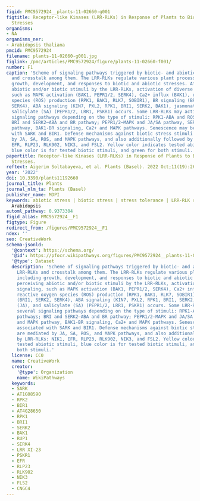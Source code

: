 ```yaml
---
figid: PMC9572924__plants-11-02660-g001
figtitle: Receptor-like Kinases (LRR-RLKs) in Response of Plants to Biotic and Abiotic
  Stresses
organisms:
- NA
organisms_ner:
- Arabidopsis thaliana
pmcid: PMC9572924
filename: plants-11-02660-g001.jpg
figlink: /pmc/articles/PMC9572924/figure/plants-11-02660-f001/
number: F1
caption: 'Scheme of signaling pathways triggered by biotic- and abiotic-tested LRR-RLKs
  and crosstalk among them. The LRR-RLKs regulate various plant processes, including
  growth, development, and responses to biotic and abiotic stresses. After perceiving
  abiotic and/or biotic stimuli by the LRR-RLKs, activation of diverse signaling,
  such as MAPK activation (BAK1, PEPR1/2, SERK4), Ca2+ influx (BAK1), reactive oxygen
  species (ROS) production (RPK1, BAK1, RLK7, SOBIR1), BR signaling (BRI1, SERK2,
  SERK4), ABA signaling (KIN7, PXL2, RPK1, BRI1, SERK2, BAK1), jasmonate (JA), and
  salicylate (SA) (PEPR1/2, LRR1, PSKR1) occurs. Some LRR-RLKs may activate several
  signaling pathways depending on the type of stimuli: RPK1-ABA and ROS pathways;
  BRI and SERK2—ABA and BR pathway; PEPR1/2—MAPK and JA/SA pathway, SERK4—BR and MAPK
  pathway, BAK1-BR signaling, Ca2+ and MAPK pathways. Senescence may be associated
  with SARK and BIR1. Defense mechanisms against biotic stress stimuli are mediated
  by JA, SA, ROS, and MAPK pathways, and also additionally followed by LRR-RLKs: NIK1,
  EFR, RLP23, RLK902, NIK3, and FSL2. Yellow color indicates tested abiotic stimuli,
  blue color is for tested biotic stimuli, and green for both stimuli.'
papertitle: Receptor-like Kinases (LRR-RLKs) in Response of Plants to Biotic and Abiotic
  Stresses.
reftext: Aigerim Soltabayeva, et al. Plants (Basel). 2022 Oct;11(19):2660.
year: '2022'
doi: 10.3390/plants11192660
journal_title: Plants
journal_nlm_ta: Plants (Basel)
publisher_name: MDPI
keywords: abiotic stress | biotic stress | stress tolerance | LRR-RLK receptors |
  Arabidopsis
automl_pathway: 0.9373304
figid_alias: PMC9572924__F1
figtype: Figure
redirect_from: /figures/PMC9572924__F1
ndex: ''
seo: CreativeWork
schema-jsonld:
  '@context': https://schema.org/
  '@id': https://pfocr.wikipathways.org/figures/PMC9572924__plants-11-02660-g001.html
  '@type': Dataset
  description: 'Scheme of signaling pathways triggered by biotic- and abiotic-tested
    LRR-RLKs and crosstalk among them. The LRR-RLKs regulate various plant processes,
    including growth, development, and responses to biotic and abiotic stresses. After
    perceiving abiotic and/or biotic stimuli by the LRR-RLKs, activation of diverse
    signaling, such as MAPK activation (BAK1, PEPR1/2, SERK4), Ca2+ influx (BAK1),
    reactive oxygen species (ROS) production (RPK1, BAK1, RLK7, SOBIR1), BR signaling
    (BRI1, SERK2, SERK4), ABA signaling (KIN7, PXL2, RPK1, BRI1, SERK2, BAK1), jasmonate
    (JA), and salicylate (SA) (PEPR1/2, LRR1, PSKR1) occurs. Some LRR-RLKs may activate
    several signaling pathways depending on the type of stimuli: RPK1-ABA and ROS
    pathways; BRI and SERK2—ABA and BR pathway; PEPR1/2—MAPK and JA/SA pathway, SERK4—BR
    and MAPK pathway, BAK1-BR signaling, Ca2+ and MAPK pathways. Senescence may be
    associated with SARK and BIR1. Defense mechanisms against biotic stress stimuli
    are mediated by JA, SA, ROS, and MAPK pathways, and also additionally followed
    by LRR-RLKs: NIK1, EFR, RLP23, RLK902, NIK3, and FSL2. Yellow color indicates
    tested abiotic stimuli, blue color is for tested biotic stimuli, and green for
    both stimuli.'
  license: CC0
  name: CreativeWork
  creator:
    '@type': Organization
    name: WikiPathways
  keywords:
  - SARK
  - AT1G08590
  - RPK2
  - BIR1
  - AT4G28650
  - RPK1
  - BRI1
  - SERK2
  - BAK1
  - RUP1
  - SERK4
  - LRR XI-23
  - PSKR1
  - EFR
  - RLP23
  - RLK902
  - NIK3
  - FLS2
  - CNGC4
---
```


